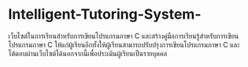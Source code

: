 # Intelligent-Tutoring-System-
เว็บไซต์ในการเรียนสำหรับการเขียนโปรแกรมภาษา C และสร้างคู่มือการเรียนรู้สำหรับการเขียนโปรแกรมภาษา C ให้แก่ผู้เรียนอีกทั้งให้ผู้เรียนสามารถปรับปรุงการเขียนโปรแกรมภาษา C และโต้ตอบผ่านเว็บไซต์ได้นอกจากนี้เพื่อประเมินผู้เรียนเป็นรายบุคคล

